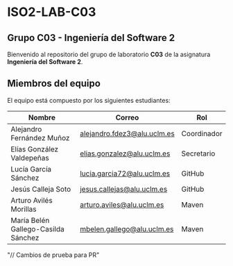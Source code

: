 # ISO2-LAB-C03

## Grupo C03 - Ingeniería del Software 2

Bienvenido al repositorio del grupo de laboratorio **C03** de la asignatura **Ingeniería del Software 2**.

## Miembros del equipo

El equipo está compuesto por los siguientes estudiantes:

| Nombre                              | Correo                                                       | Rol         |
| ----------------------------------- | ------------------------------------------------------------ | ----------- |
| Alejandro Fernández Muñoz           | [alejandro.fdez3@alu.uclm.es](mailto:alejandro.fdez3@alu.uclm.es) | Coordinador |
| Elías González Valdepeñas           | [elias.gonzalez@alu.uclm.es](mailto:elias.gonzalez@alu.uclm.es) | Secretario  |
| Lucía García Sánchez                | [lucia.garcia72@alu.uclm.es](mailto:lucia.garcia72@alu.uclm.es) | GitHub      |
| Jesús Calleja Soto                  | [jesus.callejas@alu.uclm.es](mailto:jesus.callejas@alu.uclm.es) | GitHub      |
| Arturo Avilés Morillas              | [arturo.aviles@alu.uclm.es](mailto:arturo.aviles@alu.uclm.es) | Maven       |
| María Belén Gallego-Casilda Sánchez | [mbelen.gallego@alu.uclm.es](mailto:mbelen.gallego@alu.uclm.es) | Maven       |



"// Cambios de prueba para PR" 
